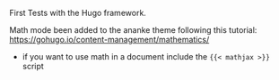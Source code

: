 First Tests with the Hugo framework.

Math mode been added to the ananke theme following this tutorial: https://gohugo.io/content-management/mathematics/
* if you want to use math in a document include the `{{< mathjax >}}` script
